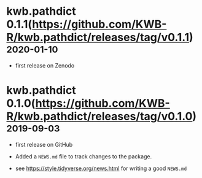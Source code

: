 # kwb.pathdict 0.1.1(https://github.com/KWB-R/kwb.pathdict/releases/tag/v0.1.1) <small>2020-01-10</small>

* first release on Zenodo

# kwb.pathdict 0.1.0(https://github.com/KWB-R/kwb.pathdict/releases/tag/v0.1.0) <small>2019-09-03</small>

* first release on GitHub

* Added a `NEWS.md` file to track changes to the package.

* see https://style.tidyverse.org/news.html for writing a good `NEWS.md`



